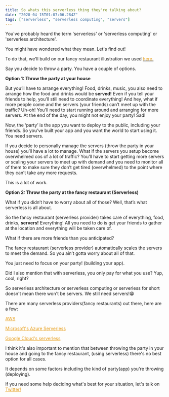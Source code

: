 ```yaml
---
title: So whats this serverless thing they're talking about?
date: "2020-04-15T01:07:06.284Z"
tags: ["serverless", "serverless computing", "servers"]
---
```


You've probably heard the term 'serverless' or 'serverless computing' or 'serverless architecture'. 

You might have wondered what they mean. Let's find out!

To do that, we'll build on our fancy restaurant illustration we used [ <span style="color:#e7a020">here.</span> ](/we-need-servers-in-our-lives/)

Say you decide to throw a party. You have a couple of options.

**Option 1: Throw the party at your house**

But you’ll have to arrange everything! Food, drinks, music, you also need to arrange how the food and drinks would be **served!** Even if you tell your friends to help, you’ll still need to coordinate everything! And hey, what if more people come and the servers (your friends) can’t meet up with the traffic? Uh-oh! You’ll need to start running around and arranging for more servers. At the end of the day, you might not enjoy your party! Sad!


Now, the ‘party’ is the app you want to deploy to the public, including your friends. So you’ve built your app and you want the world to start using it. You need servers.

If you decide to personally manage the servers (throw the party in your house) you’ll have a lot to manage. What if the servers you setup become overwhelmed cos of a lot of traffic? You’ll have to start getting more servers or scaling your servers to meet up with demand and you need to monitor all of them to make sure they don’t get tired (overwhelmed) to the point where they can’t take any more requests. 

This is a lot of work.


**Option 2: Throw the party at the fancy restaurant (Serverless)**

What if you didn’t have to worry about all of those? Well, that’s what serverless is all about. 

So the fancy restaurant (serverless provider) takes care of everything, food, drinks, **servers!** Everything! All you need to do is get your friends to gather at the location and everything will be taken care of. 

What if there are more friends than you anticipated?

The fancy restaurant (serverless provider) automatically scales the servers to meet the demand. So you ain’t gotta worry about all of that.


You just need to focus on your party! (building your app).

Did I also mention that with serverless, you only pay for what you use? Yup, cool, right?

So serverless architecture or serverless computing or serverless for short doesn't mean there won't be servers. We still need servers!😁

There are many serverless providers(fancy restaurants) out there, here are a few: 

<a style="color:#e79e1b" href="https://aws.amazon.com/serverless/" target="_blank">AWS</a>

<a style="color:#e79e1b" href="https://azure.microsoft.com/en-us/solutions/serverless" target="_blank">Microsoft's Azure Serverless</a>

<a style="color:#e79e1b" href="https://cloud.google.com/serverless" target="_blank">Google Cloud's serverless</a>


I think it's also important to mention that between throwing the party in your house and going to the fancy restaurant, (using serverless) there's no best option for all cases.


It depends on some factors including the kind of party(app) you're throwing (deploying).

If you need some help deciding what's best for your situation, let's talk on <a style="color: #e79e1b;" rel="noopener noreferrer" target="_blank"  href="https://twitter.com/Awelllle"> Twitter!</a>
